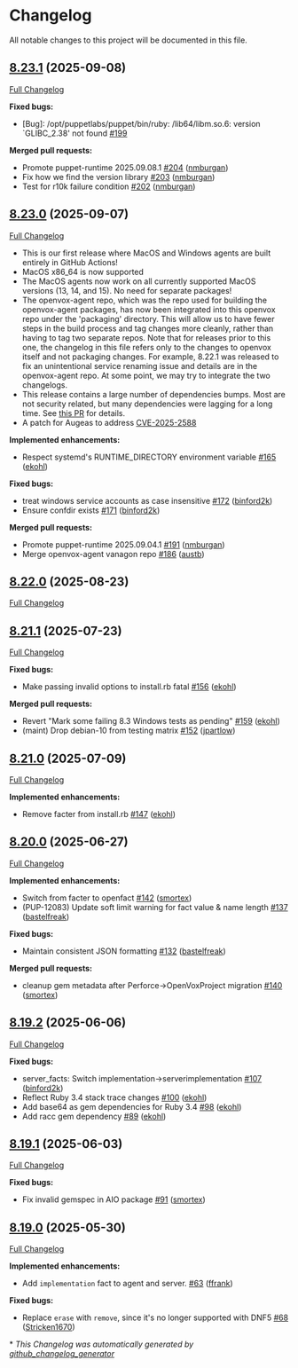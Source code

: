 # Changelog

All notable changes to this project will be documented in this file.

## [8.23.1](https://github.com/openvoxproject/openvox/tree/8.23.1) (2025-09-08)

[Full Changelog](https://github.com/openvoxproject/openvox/compare/8.23.0...8.23.1)

**Fixed bugs:**

- [Bug]: /opt/puppetlabs/puppet/bin/ruby: /lib64/libm.so.6: version `GLIBC\_2.38' not found [\#199](https://github.com/OpenVoxProject/openvox/issues/199)

**Merged pull requests:**

- Promote puppet-runtime 2025.09.08.1 [\#204](https://github.com/OpenVoxProject/openvox/pull/204) ([nmburgan](https://github.com/nmburgan))
- Fix how we find the version library [\#203](https://github.com/OpenVoxProject/openvox/pull/203) ([nmburgan](https://github.com/nmburgan))
- Test for r10k failure condition [\#202](https://github.com/OpenVoxProject/openvox/pull/202) ([nmburgan](https://github.com/nmburgan))

## [8.23.0](https://github.com/openvoxproject/openvox/tree/8.23.0) (2025-09-07)

[Full Changelog](https://github.com/openvoxproject/openvox/compare/8.22.0...8.23.0)

- This is our first release where MacOS and Windows agents are built entirely in GitHub Actions!
- MacOS x86_64 is now supported
- The MacOS agents now work on all currently supported MacOS versions (13, 14, and 15). No need for separate packages!
- The openvox-agent repo, which was the repo used for building the openvox-agent packages, has now been integrated into this openvox repo under the 'packaging' directory. This will allow us to have fewer steps in the build process and tag changes more cleanly, rather than having to tag two separate repos. Note that for releases prior to this one, the changelog in this file refers only to the changes to openvox itself and not packaging changes. For example, 8.22.1 was released to fix an unintentional service renaming issue and details are in the openvox-agent repo. At some point, we may try to integrate the two changelogs.
- This release contains a large number of dependencies bumps. Most are not security related, but many dependencies were lagging for a long time. See [this PR](https://github.com/OpenVoxProject/puppet-runtime/pull/35) for details.
- A patch for Augeas to address [CVE-2025-2588](https://github.com/advisories/GHSA-hxwj-c5vw-fwgp)

**Implemented enhancements:**

- Respect systemd's RUNTIME\_DIRECTORY environment variable [\#165](https://github.com/OpenVoxProject/openvox/pull/165) ([ekohl](https://github.com/ekohl))

**Fixed bugs:**

- treat windows service accounts as case insensitive [\#172](https://github.com/OpenVoxProject/openvox/pull/172) ([binford2k](https://github.com/binford2k))
- Ensure confdir exists [\#171](https://github.com/OpenVoxProject/openvox/pull/171) ([binford2k](https://github.com/binford2k))

**Merged pull requests:**

- Promote puppet-runtime 2025.09.04.1 [\#191](https://github.com/OpenVoxProject/openvox/pull/191) ([nmburgan](https://github.com/nmburgan))
- Merge openvox-agent vanagon repo [\#186](https://github.com/OpenVoxProject/openvox/pull/186) ([austb](https://github.com/austb))

## [8.22.0](https://github.com/openvoxproject/openvox/tree/8.22.0) (2025-08-23)

[Full Changelog](https://github.com/openvoxproject/openvox/compare/8.21.1...8.22.0)

## [8.21.1](https://github.com/openvoxproject/openvox/tree/8.21.1) (2025-07-23)

[Full Changelog](https://github.com/openvoxproject/openvox/compare/8.21.0...8.21.1)

**Fixed bugs:**

- Make passing invalid options to install.rb fatal [\#156](https://github.com/OpenVoxProject/openvox/pull/156) ([ekohl](https://github.com/ekohl))

**Merged pull requests:**

- Revert "Mark some failing 8.3 Windows tests as pending" [\#159](https://github.com/OpenVoxProject/openvox/pull/159) ([ekohl](https://github.com/ekohl))
- \(maint\) Drop debian-10 from testing matrix [\#152](https://github.com/OpenVoxProject/openvox/pull/152) ([jpartlow](https://github.com/jpartlow))

## [8.21.0](https://github.com/openvoxproject/openvox/tree/8.21.0) (2025-07-09)

[Full Changelog](https://github.com/openvoxproject/openvox/compare/8.20.0...8.21.0)

**Implemented enhancements:**

- Remove facter from install.rb [\#147](https://github.com/OpenVoxProject/openvox/pull/147) ([ekohl](https://github.com/ekohl))

## [8.20.0](https://github.com/openvoxproject/openvox/tree/8.20.0) (2025-06-27)

[Full Changelog](https://github.com/openvoxproject/openvox/compare/8.19.2...8.20.0)

**Implemented enhancements:**

- Switch from facter to openfact [\#142](https://github.com/OpenVoxProject/openvox/pull/142) ([smortex](https://github.com/smortex))
- \(PUP-12083\) Update soft limit warning for fact value & name length [\#137](https://github.com/OpenVoxProject/openvox/pull/137) ([bastelfreak](https://github.com/bastelfreak))

**Fixed bugs:**

- Maintain consistent JSON formatting  [\#132](https://github.com/OpenVoxProject/openvox/pull/132) ([bastelfreak](https://github.com/bastelfreak))

**Merged pull requests:**

- cleanup gem metadata after Perforce-\>OpenVoxProject migration [\#140](https://github.com/OpenVoxProject/openvox/pull/140) ([smortex](https://github.com/smortex))

## [8.19.2](https://github.com/openvoxproject/openvox/tree/8.19.2) (2025-06-06)

[Full Changelog](https://github.com/openvoxproject/openvox/compare/8.19.1...8.19.2)

**Fixed bugs:**

- server\_facts: Switch implementation-\>serverimplementation [\#107](https://github.com/OpenVoxProject/openvox/pull/107) ([binford2k](https://github.com/binford2k))
- Reflect Ruby 3.4 stack trace changes [\#100](https://github.com/OpenVoxProject/openvox/pull/100) ([ekohl](https://github.com/ekohl))
- Add base64 as gem dependencies for Ruby 3.4 [\#98](https://github.com/OpenVoxProject/openvox/pull/98) ([ekohl](https://github.com/ekohl))
- Add racc gem dependency [\#89](https://github.com/OpenVoxProject/openvox/pull/89) ([ekohl](https://github.com/ekohl))

## [8.19.1](https://github.com/openvoxproject/openvox/tree/8.19.1) (2025-06-03)

[Full Changelog](https://github.com/openvoxproject/openvox/compare/8.19.0...8.19.1)

**Fixed bugs:**

- Fix invalid gemspec in AIO package [\#91](https://github.com/OpenVoxProject/openvox/pull/91) ([smortex](https://github.com/smortex))

## [8.19.0](https://github.com/openvoxproject/openvox/tree/8.19.0) (2025-05-30)

[Full Changelog](https://github.com/openvoxproject/openvox/compare/8.18.1...8.19.0)

**Implemented enhancements:**

- Add `implementation` fact to agent and server. [\#63](https://github.com/OpenVoxProject/openvox/pull/63) ([ffrank](https://github.com/ffrank))

**Fixed bugs:**

- Replace `erase` with `remove`, since it's no longer supported with DNF5 [\#68](https://github.com/OpenVoxProject/openvox/pull/68) ([Stricken1670](https://github.com/Stricken1670))



\* *This Changelog was automatically generated by [github_changelog_generator](https://github.com/github-changelog-generator/github-changelog-generator)*

